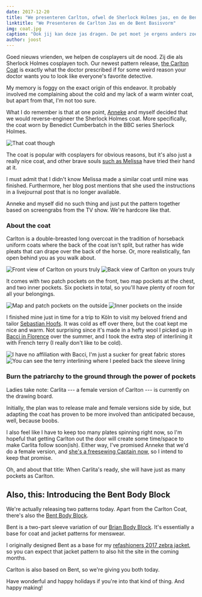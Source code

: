```yaml
---
date: 2017-12-20
title: "We presenteren Carlton, ofwel de Sherlock Holmes jas, en de Bent Basisvorm"
linktitle: "We Presenteren de Carlton Jas en de Bent Basisvorm"
img: coat.jpg
caption: "Ook jij kan deze jas dragen. De pet moet je ergens anders zoeken. Voorlopig toch."
author: joost
---
```


Goed nieuws vrienden, we helpen de cosplayers uit de nood. Zij die als Sherlock Holmes cosplayen toch. Our newest pattern release, [the Carlton Coat](/patterns/carlton) is exactly what the doctor prescribed if for some weird reason your doctor wants you to look like everyone's favorite detective.

My memory is foggy on the exact origin of this endeavor. It probably involved me complaining about the cold and my lack of a warm winter coat, but apart from that, I'm not too sure.

What I do remember is that at one point, [Anneke](http://www.annekecaramin.com/) and myself decided that we would reverse-engineer the Sherlock Holmes coat. More specifically, the coat worn by Benedict Cumberbatch in the BBC series Sherlock Holmes.

![That coat though](bc.jpg)

The coat is popular with cosplayers for obvious reasons, but it's also just a really nice coat, and other brave souls [such as Melissa](http://blog.fehrtrade.com/gallery/868/the-sherlock-coat/) have tried their hand at it.

I must admit that I didn't know Melissa made a similar coat until mine was finished. Furthermore, her blog post mentions that she used the instructions in a livejournal post that is no longer available.

Anneke and myself did no such thing and just put the pattern together based on screengrabs from the TV show. We're hardcore like that.

### About the coat

Carlton is a double-breasted long overcoat in the tradition of horseback uniform coats where the back of the coat isn't split, but rather has wide pleats that can drape over the back of the horse. Or, more realistically, fan open behind you as you walk about.

![Front view of Carlton on yours truly](front.jpg) ![Back view of Carlton on yours truly](back.jpg)

It comes with two patch pockets on the front, two map pockets at the chest, and two inner pockets. Six pockets in total, so you'll have plenty of room for all your belongings.

![Map and patch pockets on the outside](pockets.jpg) ![Inner pockets on the inside](innerpocket.jpg)

I finished mine just in time for a trip to K&ouml;ln to visit my beloved friend and tailor [Sebastian Hoofs](http://sebastian-hoofs.de/massschneider/). It was cold as eff over there, but the coat kept me nice and warm. Not surprising since it's made in a hefty wool I picked up in [Bacci in Florence](http://www.baccitessuti.it/en/index.html) over the summer, and I took the extra step of interlining it with French terry (I really don't like to be cold).

![I have no affiliation with Bacci, I'm just a sucker for great fabric stores](bacci.jpg) ![You can see the terry interlining where I peeled back the sleeve lining](interlining.jpg)

### Burn the patriarchy to the ground through the power of pockets

Ladies take note: Carlita \--- a female version of Carlton \--- is currently on the drawing board.

Initially, the plan was to release male and female versions side by side, but adapting the coat has proven to be more involved than anticipated because, well, because boobs.

I also feel like I have to keep too many plates spinning right now, so I'm hopeful that getting Carlton out the door will create some time/space to make Carlita follow soon(ish). Either way, I've promised Anneke that we'd do a female version, and [she's a freesewing Captain now](/patrons), so I intend to keep that promise.

Oh, and about that title: When Carlita's ready, she will have just as many pockets as Carlton.

## Also, this: Introducing the Bent Body Block

We're actually releasing two patterns today. Apart from the Carlton Coat, there's also the [Bent Body Block](/patterns/bent).

Bent is a two-part sleeve variation of our [Brian Body Block](/patterns/bent). It's essentially a base for coat and jacket patterns for menswear.

I originally designed Bent as a base for my [refashioners 2017 zebra jacket](/blog/the-refashioners-2017/), so you can expect that jacket pattern to also hit the site in the coming months.

Carlton is also based on Bent, so we're giving you both today.

Have wonderful and happy holidays if you're into that kind of thing. And happy making!